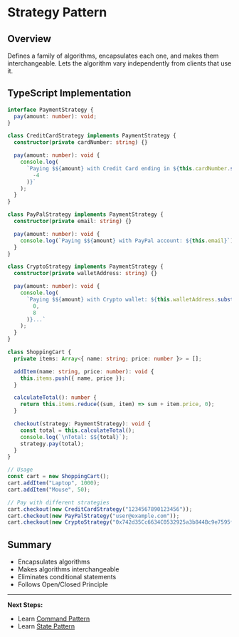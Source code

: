 # Strategy Pattern

## Overview

Defines a family of algorithms, encapsulates each one, and makes them interchangeable. Lets the algorithm vary independently from clients that use it.

## TypeScript Implementation

```typescript
interface PaymentStrategy {
  pay(amount: number): void;
}

class CreditCardStrategy implements PaymentStrategy {
  constructor(private cardNumber: string) {}

  pay(amount: number): void {
    console.log(
      `Paying $${amount} with Credit Card ending in ${this.cardNumber.slice(
        -4
      )}`
    );
  }
}

class PayPalStrategy implements PaymentStrategy {
  constructor(private email: string) {}

  pay(amount: number): void {
    console.log(`Paying $${amount} with PayPal account: ${this.email}`);
  }
}

class CryptoStrategy implements PaymentStrategy {
  constructor(private walletAddress: string) {}

  pay(amount: number): void {
    console.log(
      `Paying $${amount} with Crypto wallet: ${this.walletAddress.substring(
        0,
        8
      )}...`
    );
  }
}

class ShoppingCart {
  private items: Array<{ name: string; price: number }> = [];

  addItem(name: string, price: number): void {
    this.items.push({ name, price });
  }

  calculateTotal(): number {
    return this.items.reduce((sum, item) => sum + item.price, 0);
  }

  checkout(strategy: PaymentStrategy): void {
    const total = this.calculateTotal();
    console.log(`\nTotal: $${total}`);
    strategy.pay(total);
  }
}

// Usage
const cart = new ShoppingCart();
cart.addItem("Laptop", 1000);
cart.addItem("Mouse", 50);

// Pay with different strategies
cart.checkout(new CreditCardStrategy("1234567890123456"));
cart.checkout(new PayPalStrategy("user@example.com"));
cart.checkout(new CryptoStrategy("0x742d35Cc6634C0532925a3b844Bc9e7595f0bEb"));
```

## Summary

- Encapsulates algorithms
- Makes algorithms interchangeable
- Eliminates conditional statements
- Follows Open/Closed Principle

---

**Next Steps:**

- Learn [Command Pattern](command.md)
- Learn [State Pattern](state.md)

